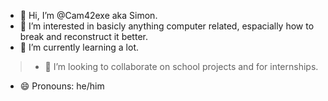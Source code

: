 - 👋 Hi, I’m @Cam42exe aka Simon.
- 👀 I’m interested in basicly anything computer related, espacially how to break and reconstruct it better.
- 🌱 I’m currently learning a lot.
> - 💞️ I’m looking to collaborate on school projects and for internships.
- 😄 Pronouns: he/him

<!---
Cam42exe/Cam42exe is a ✨ special ✨ repository because its `README.md` (this file) appears on your GitHub profile.
You can click the Preview link to take a look at your changes.
- 📫 How to reach me: don't.
--->

